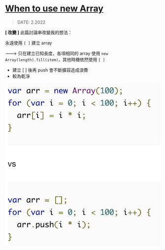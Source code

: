 # [When to use new Array](https://coderwall.com/p/h4xm0w/why-never-use-new-array-in-javascript)

> DATE: 2.2022

**[ 改變 ]** 此篇討論串改變我的想法：

永遠使用 `[ ]` 建立 array

---> 只在建立已知長度，各項相同的 array 使用 `new Array(length).fill(item)`，其他時機依然使用 `[ ]`

- 建立 [ ] 後再 push 會不斷擴容造成浪費
- 較為乾淨

![When_to_use_new_Array](/JavaScript/image/When_to_use_new_Array.png)
